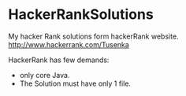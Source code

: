 # HackerRankSolutions
My hacker Rank solutions form hackerRank website.
http://www.hackerrank.com/Tusenka

HackerRank has few demands:
- only core Java.
- The Solution must have only 1 file.
